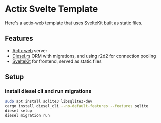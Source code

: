 # Actix Svelte Template

Here's a actix-web template that uses SvelteKit built as static files.

## Features

- [Actix web](https://actix.rs/) server
- [Diesel.rs](https://diesel.rs) ORM with migrations, and using r2d2 for connection pooling
- [SvelteKit](https://kit.svelte.dev/) for frontend, served as static files


## Setup

### install diesel cli and run migrations


```bash
sudo apt install sqlite3 libsqlite3-dev
cargo install diesel_cli --no-default-features --features sqlite
diesel setup
diesel migration run
```
